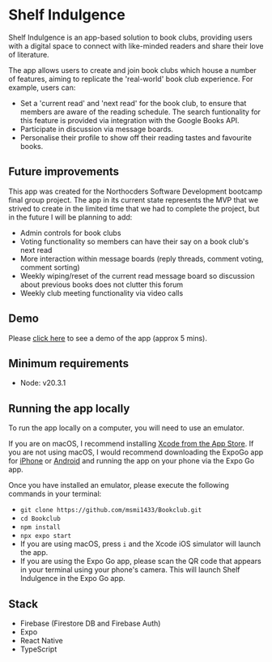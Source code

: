 # Shelf Indulgence

Shelf Indulgence is an app-based solution to book clubs, providing users with a digital space to connect with like-minded readers and share their love of literature.

The app allows users to create and join book clubs which house a number of features, aiming to replicate the 'real-world' book club experience. For example, users can:

- Set a 'current read' and 'next read' for the book club, to ensure that members are aware of the reading schedule. The search funtionality for this feature is provided via integration with the Google Books API.
- Participate in discussion via message boards.
- Personalise their profile to show off their reading tastes and favourite books.

## Future improvements

This app was created for the Northocders Software Development bootcamp final group project. The app in its current state represents the MVP that we strived to create in the limited time that we had to complete the project, but in the future I will be planning to add:

- Admin controls for book clubs
- Voting functionality so members can have their say on a book club's next read
- More interaction within message boards (reply threads, comment voting, comment sorting)
- Weekly wiping/reset of the current read message board so discussion about previous books does not clutter this forum
- Weekly club meeting functionality via video calls

## Demo

Please [click here](https://youtu.be/U90IccAHrEU?si=S1dTSiioNfWnb_ir) to see a demo of the app (approx 5 mins).

## Minimum requirements

- Node: v20.3.1

## Running the app locally

To run the app locally on a computer, you will need to use an emulator.

If you are on macOS, I recommend installing [Xcode from the App Store](https://apps.apple.com/gb/app/xcode/id497799835?mt=12). If you are not using macOS, I would recommend downloading the ExpoGo app for [iPhone](https://apps.apple.com/us/app/expo-go/id982107779) or [Android](https://play.google.com/store/apps/details?id=host.exp.exponent&referrer=www) and running the app on your phone via the Expo Go app.

Once you have installed an emulator, please execute the following commands in your terminal:

- `git clone https://github.com/msmi1433/Bookclub.git`
- `cd Bookclub`
- `npm install`
- `npx expo start`
- If you are using macOS, press `i` and the Xcode iOS simulator will launch the app.
- If you are using the Expo Go app, please scan the QR code that appears in your terminal using your phone's camera. This will launch Shelf Indulgence in the Expo Go app.

## Stack

- Firebase (Firestore DB and Firebase Auth)
- Expo
- React Native
- TypeScript
